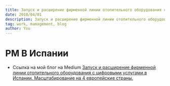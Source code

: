 ```yaml
---
title: Запуск и расширение фирменной линии отопительного оборудования с цифровыми услугами в Испании. 
date: 2018/04/01
description: Запуск и расширение фирменной линии отопительного оборудования с цифровыми услугами в Испании. Масштабирование на 4 европейские страны.  Ссылка на блог msklv.medium.com
tag: work, mamagement, blog
author: You
---
```


# PM В Испании

- Ссылка на мой блог на Medium [Запуск и расширение фирменной линии отопительного оборудования с цифровыми услугами в Испании. Масштабирование на 4 европейские страны.](https://msklv.medium.com/%D0%BA%D0%B5%D0%B9%D1%81-3-%D0%B2%D1%8B%D0%B2%D0%BE%D0%B4-%D0%BD%D0%B0-eu-%D1%80%D1%8B%D0%BD%D0%BE%D0%BA-%D1%82%D0%B5%D0%BF%D0%BB%D0%BE%D1%82%D0%B5%D1%85%D0%BD%D0%B8%D1%87%D0%B5%D1%81%D0%BA%D0%BE%D0%B5-%D0%BE%D0%B1%D0%BE%D1%80%D1%83%D0%B4%D0%BE%D0%B2%D0%B0%D0%BD%D0%B8%D0%B5-%D0%BF%D0%BE%D0%B4-%D1%81%D0%BE%D0%B1%D1%81%D1%82%D0%B2%D0%B5%D0%BD%D0%BD%D1%8B%D0%BC-%D0%B1%D1%80%D0%B5%D0%BD%D0%B4%D0%BE%D0%BC-df270e4005f6)
